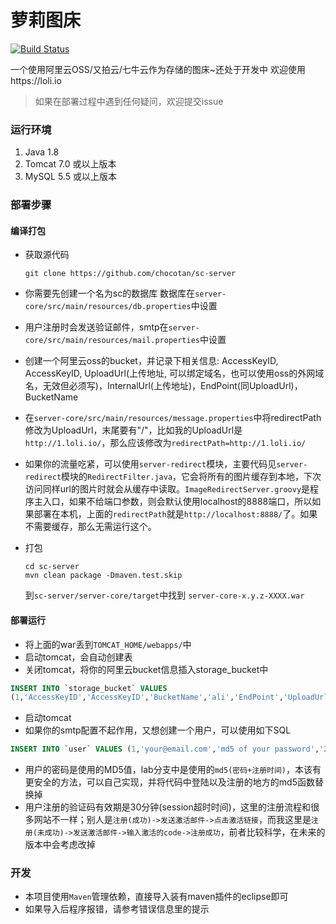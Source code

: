 萝莉图床
=========

[![Build Status](https://drone.io/github.com/chocotan/sc-server/status.png)](https://drone.io/github.com/chocotan/sc-server/latest)

一个使用阿里云OSS/又拍云/七牛云作为存储的图床~还处于开发中
欢迎使用https://loli.io

> 如果在部署过程中遇到任何疑问，欢迎提交issue

### 运行环境
1. Java 1.8
2. Tomcat 7.0 或以上版本
3. MySQL 5.5 或以上版本

### 部署步骤

#### 编译打包

* 获取源代码
  ```
  git clone https://github.com/chocotan/sc-server
  ```
* 你需要先创建一个名为sc的数据库
数据库在```server-core/src/main/resources/db.properties```中设置
* 用户注册时会发送验证邮件，smtp在```server-core/src/main/resources/mail.properties```中设置
* 创建一个阿里云oss的bucket，并记录下相关信息: AccessKeyID, AccessKeyID, UploadUrl(上传地址, 可以绑定域名，也可以使用oss的外网域名，无效但必须写)，InternalUrl(上传地址)，EndPoint(同UploadUrl)，BucketName
* 在```server-core/src/main/resources/message.properties```中将redirectPath修改为UploadUrl，末尾要有"/"，比如我的UploadUrl是```http://1.loli.io/```，那么应该修改为```redirectPath=http://1.loli.io/```
* 如果你的流量吃紧，可以使用`server-redirect`模块，主要代码见`server-redirect`模块的`RedirectFilter.java`，它会将所有的图片缓存到本地，下次访问同样url的图片时就会从缓存中读取。`ImageRedirectServer.groovy`是程序主入口，如果不给端口参数，则会默认使用localhost的8888端口，所以如果部署在本机，上面的`redirectPath`就是`http://localhost:8888/`了。如果不需要缓存，那么无需运行这个。


* 打包 
  ```
  cd sc-server
  mvn clean package -Dmaven.test.skip
  ```
  到```sc-server/server-core/target```中找到 ```server-core-x.y.z-XXXX.war```

#### 部署运行
  * 将上面的war丢到```TOMCAT_HOME/webapps/```中
  * 启动tomcat，会自动创建表
  * 关闭tomcat，将你的阿里云bucket信息插入storage_bucket中

  ```sql
  INSERT INTO `storage_bucket` VALUES 
  (1,'AccessKeyID','AccessKeyID','BucketName','ali','EndPoint','UploadUrl','1','image','InternalUrl');
  ```
  * 启动tomcat
  * 如果你的smtp配置不起作用，又想创建一个用户，可以使用如下SQL

  ```sql
  INSERT INTO `user` VALUES (1,'your@email.com','md5 of your password','2014-04-29 04:20:56');
  ```
  * 用户的密码是使用的MD5值，lab分支中是使用的`md5(密码+注册时间)`，本该有更安全的方法，可以自己实现，并将代码中登陆以及注册的地方的md5函数替换掉
  * 用户注册的验证码有效期是30分钟(session超时时间)，这里的注册流程和很多网站不一样；别人是`注册(成功)->发送激活邮件->点击激活链接`，而我这里是`注册(未成功)->发送激活邮件->输入激活的code->注册成功`，前者比较科学，在未来的版本中会考虑改掉
  
### 开发
* 本项目使用`Maven`管理依赖，直接导入装有maven插件的eclipse即可
* 如果导入后程序报错，请参考错误信息里的提示
